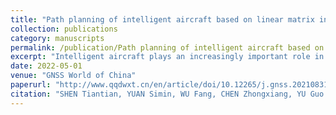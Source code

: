 ```yaml
---
title: "Path planning of intelligent aircraft based on linear matrix inequality"
collection: publications
category: manuscripts
permalink: /publication/Path planning of intelligent aircraft based on linear matrix inequality
excerpt: "Intelligent aircraft plays an increasingly important role in a variety of applications. The aircraft's position accuracy while arriving at the application scenery is required. And it necessitates the flight's trajectory planning with appropriate position corrections due to the accumulated position errors that usually occur during the flight. To this end, this paper proposes a trajectory planning method for an intelligent aircraft working in some complex conditions, where a linear matrix inequality (LMI)-based optimizing method is utilized to achieve the dual goal of minimum correction times and minimum travel length. According to the number of available correction points and their different influences on the aircraft position, a triangular variable matrix with 0-1 entries is first designed to represent a flight trajectory that starts from point A, traverses a series of correction points in a target-oriented manner without any repetition, and ultimately arrives at the target point. After that, several other compulsory constraints are imposed on the trajectory-related matrix's variable entries; all of these constraints are later transformed and imposed on the previously defined variable matrix as a whole. The LMI-based optimizing method is performed to achieve the dual goal. Simulational results validate the proposed trajectory planning method and demonstrate its remarkable performance in the sense of less computing resources and optimization results, compared with many other optimization methods such as linear programming."
date: 2022-05-01
venue: "GNSS World of China"
paperurl: "http://www.qqdwxt.cn/en/article/doi/10.12265/j.gnss.2021083103"
citation: "SHEN Tiantian, YUAN Simin, WU Fang, CHEN Zhongxiang, YU Guo. Path planning of intelligent aircraft based on linear matrix inequality[J]. GNSS World of China, 2022, 47(2): 73-81. doi: 10.12265/j.gnss.2021083103."
---
```

